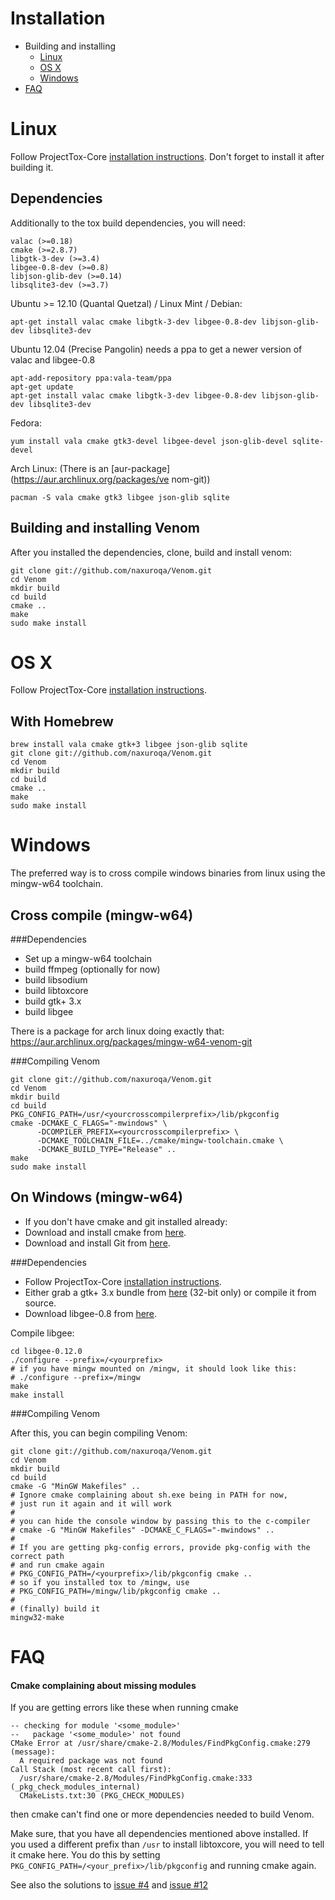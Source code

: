 Installation
============
- Building and installing
    - [Linux](#linux)
    - [OS X](#osx)
    - [Windows](#windows)
- [FAQ](#faq)



Linux
=====

Follow ProjectTox-Core [installation instructions](https://github.com/irungentoo/ProjectTox-Core/blob/master/INSTALL.md#linux).
Don't forget to install it after building it.

Dependencies
------------

Additionally to the tox build dependencies, you will need:

    valac (>=0.18)
    cmake (>=2.8.7)
    libgtk-3-dev (>=3.4)
    libgee-0.8-dev (>=0.8)
    libjson-glib-dev (>=0.14)
    libsqlite3-dev (>=3.7)

Ubuntu >= 12.10 (Quantal Quetzal) / Linux Mint / Debian:

    apt-get install valac cmake libgtk-3-dev libgee-0.8-dev libjson-glib-dev libsqlite3-dev

Ubuntu 12.04 (Precise Pangolin) needs a ppa to get a newer version of valac and libgee-0.8

    apt-add-repository ppa:vala-team/ppa
    apt-get update
    apt-get install valac cmake libgtk-3-dev libgee-0.8-dev libjson-glib-dev libsqlite3-dev

Fedora:

    yum install vala cmake gtk3-devel libgee-devel json-glib-devel sqlite-devel

Arch Linux: (There is an [aur-package](https://aur.archlinux.org/packages/ve  nom-git))

    pacman -S vala cmake gtk3 libgee json-glib sqlite

Building and installing Venom
-----------------------------

After you installed the dependencies, clone, build and install venom:

    git clone git://github.com/naxuroqa/Venom.git
    cd Venom
    mkdir build
    cd build
    cmake ..
    make
    sudo make install

OS X
====

Follow ProjectTox-Core [installation instructions](https://github.com/irungentoo/ProjectTox-Core/blob/master/INSTALL.md#os-x).

With Homebrew
-------------

    brew install vala cmake gtk+3 libgee json-glib sqlite
    git clone git://github.com/naxuroqa/Venom.git
    cd Venom
    mkdir build
    cd build
    cmake ..
    make
    sudo make install

Windows
=======

The preferred way is to cross compile windows binaries from linux using the mingw-w64 toolchain.

Cross compile (mingw-w64)
-------------------------

###Dependencies
* Set up a mingw-w64 toolchain
* build ffmpeg (optionally for now)
* build libsodium
* build libtoxcore
* build gtk+ 3.x
* build libgee

There is a package for arch linux doing exactly that: https://aur.archlinux.org/packages/mingw-w64-venom-git

###Compiling Venom

    git clone git://github.com/naxuroqa/Venom.git
    cd Venom
    mkdir build
    cd build
    PKG_CONFIG_PATH=/usr/<yourcrosscompilerprefix>/lib/pkgconfig
    cmake -DCMAKE_C_FLAGS="-mwindows" \
          -DCOMPILER_PREFIX=<yourcrosscompilerprefix> \
          -DCMAKE_TOOLCHAIN_FILE=../cmake/mingw-toolchain.cmake \
          -DCMAKE_BUILD_TYPE="Release" ..
    make
    sudo make install

On Windows (mingw-w64)
----------------------

* If you don't have cmake and git installed already:
 *  Download and install cmake from [here](http://www.cmake.org/cmake/resources/software.html).
 *  Download and install Git from [here](http://git-scm.com/download/win).

###Dependencies

* Follow ProjectTox-Core [installation instructions](https://github.com/irungentoo/ProjectTox-Core/blob/master/INSTALL.md#windows).
* Either grab a gtk+ 3.x bundle from [here](http://www.gtk.org/download/win32.php) (32-bit only) or compile it from source.
* Download libgee-0.8 from [here](http://ftp.gnome.org/pub/GNOME/sources/libgee/0.12).

Compile libgee:

    cd libgee-0.12.0
    ./configure --prefix=/<yourprefix>
    # if you have mingw mounted on /mingw, it should look like this:
    # ./configure --prefix=/mingw
    make
    make install

###Compiling Venom

After this, you can begin compiling Venom:

    git clone git://github.com/naxuroqa/Venom.git
    cd Venom
    mkdir build
    cd build
    cmake -G "MinGW Makefiles" ..
    # Ignore cmake complaining about sh.exe being in PATH for now,
    # just run it again and it will work
    # 
    # you can hide the console window by passing this to the c-compiler
    # cmake -G "MinGW Makefiles" -DCMAKE_C_FLAGS="-mwindows" ..
    # 
    # If you are getting pkg-config errors, provide pkg-config with the correct path
    # and run cmake again
    # PKG_CONFIG_PATH=/<yourprefix>/lib/pkgconfig cmake ..
    # so if you installed tox to /mingw, use
    # PKG_CONFIG_PATH=/mingw/lib/pkgconfig cmake ..
    # 
    # (finally) build it
    mingw32-make

FAQ
===
#### Cmake complaining about missing modules
If you are getting errors like these when running cmake

    -- checking for module '<some_module>'
    --   package '<some_module>' not found
    CMake Error at /usr/share/cmake-2.8/Modules/FindPkgConfig.cmake:279 (message):
      A required package was not found
    Call Stack (most recent call first):
      /usr/share/cmake-2.8/Modules/FindPkgConfig.cmake:333 (_pkg_check_modules_internal)
      CMakeLists.txt:30 (PKG_CHECK_MODULES)

then cmake can't find one or more dependencies needed to build Venom.

Make sure, that you have all dependencies mentioned above installed.
If you used a different prefix than ``/usr`` to install libtoxcore, you will need to tell it cmake here.
You do this by setting ``PKG_CONFIG_PATH=/<your_prefix>/lib/pkgconfig`` and running cmake again.

See also the solutions to [issue #4](https://github.com/naxuroqa/Venom/issues/4) and [issue #12](https://github.com/naxuroqa/Venom/issues/12)
